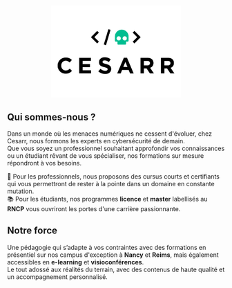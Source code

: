 <div align="center">
  <a href="https://www.cesarr.fr">
    <img src="./assets/images/logo.png" width="300px">
  </a>
</div>

## Qui sommes-nous ?

Dans un monde où les menaces numériques ne cessent d'évoluer, chez Cesarr, nous formons les experts en cybersécurité de demain.  
Que vous soyez un professionnel souhaitant approfondir vos connaissances ou un étudiant rêvant de vous spécialiser, nos formations sur mesure répondront à vos besoins. 

🏢 Pour les professionnels, nous proposons des cursus courts et certifiants qui vous permettront de rester à la pointe dans un domaine en constante mutation.  
📚 Pour les étudiants, nos programmes **licence** et **master** labellisés au **RNCP** vous ouvriront les portes d'une carrière passionnante.

## Notre force

Une pédagogie qui s’adapte à vos contraintes avec des formations en présentiel sur nos campus d'exception à **Nancy** et **Reims**, mais également accessibles en **e-learning** et **visioconférences**.  
Le tout adossé aux réalités du terrain, avec des contenus de haute qualité et un accompagnement personnalisé.
